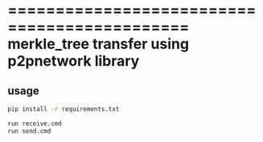 =============================================
merkle_tree transfer using p2pnetwork library
=============================================


usage
----------------

```bash
pip install -r requirements.txt

run receive.cmd
run send.cmd

```